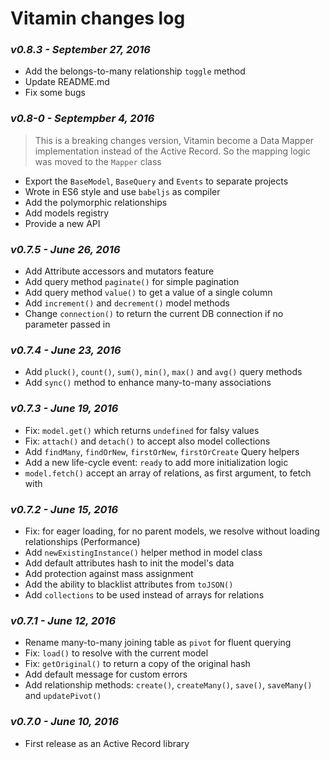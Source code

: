 # Vitamin changes log

### _**v0.8.3** - September 27, 2016_
* Add the belongs-to-many relationship `toggle` method
* Update README.md
* Fix some bugs

### _**v0.8-0** - Septempber 4, 2016_
> This is a breaking changes version, Vitamin become a Data Mapper implementation instead of the Active Record. So the mapping logic was moved to the `Mapper` class

* Export the `BaseModel`, `BaseQuery` and `Events` to separate projects
* Wrote in ES6 style and use `babeljs` as compiler
* Add the polymorphic relationships
* Add models registry
* Provide a new API

### _**v0.7.5** - June 26, 2016_
* Add Attribute accessors and mutators feature
* Add query method `paginate()` for simple pagination 
* Add query method `value()` to get a value of a single column
* Add `increment()` and `decrement()` model methods
* Change `connection()` to return the current DB connection if no parameter passed in

### _**v0.7.4** - June 23, 2016_
* Add `pluck()`, `count()`, `sum()`, `min()`, `max()` and `avg()` query methods
* Add `sync()` method to enhance many-to-many associations

### _**v0.7.3** - June 19, 2016_
* Fix: `model.get()` which returns `undefined` for falsy values
* Fix: `attach()` and `detach()` to accept also model collections
* Add `findMany`, `findOrNew`, `firstOrNew`, `firstOrCreate` Query helpers
* Add a new life-cycle event: `ready` to add more initialization logic
* `model.fetch()` accept an array of relations, as first argument, to fetch with

### _**v0.7.2** - June 15, 2016_
* Fix: for eager loading, for no parent models, we resolve without loading relationships (Performance)
* Add `newExistingInstance()` helper method in model class
* Add default attributes hash to init the model's data
* Add protection against mass assignment
* Add the ability to blacklist attributes from `toJSON()`
* Add `collections` to be used instead of arrays for relations

### _**v0.7.1** - June 12, 2016_
* Rename many-to-many joining table as `pivot` for fluent querying
* Fix: `load()` to resolve with the current model
* Fix: `getOriginal()` to return a copy of the original hash
* Add default message for custom errors
* Add relationship methods: `create()`, `createMany()`, `save()`, `saveMany()` and `updatePivot()`

### _**v0.7.0** - June 10, 2016_
* First release as an Active Record library